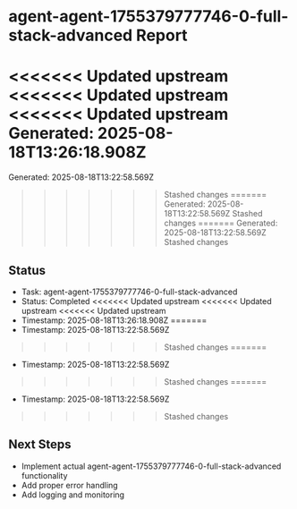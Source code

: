 # agent-agent-1755379777746-0-full-stack-advanced Report

<<<<<<< Updated upstream
<<<<<<< Updated upstream
<<<<<<< Updated upstream
Generated: 2025-08-18T13:26:18.908Z
=======
Generated: 2025-08-18T13:22:58.569Z
>>>>>>> Stashed changes
=======
Generated: 2025-08-18T13:22:58.569Z
>>>>>>> Stashed changes
=======
Generated: 2025-08-18T13:22:58.569Z
>>>>>>> Stashed changes

## Status
- Task: agent-agent-1755379777746-0-full-stack-advanced
- Status: Completed
<<<<<<< Updated upstream
<<<<<<< Updated upstream
<<<<<<< Updated upstream
- Timestamp: 2025-08-18T13:26:18.908Z
=======
- Timestamp: 2025-08-18T13:22:58.569Z
>>>>>>> Stashed changes
=======
- Timestamp: 2025-08-18T13:22:58.569Z
>>>>>>> Stashed changes
=======
- Timestamp: 2025-08-18T13:22:58.569Z
>>>>>>> Stashed changes

## Next Steps
- Implement actual agent-agent-1755379777746-0-full-stack-advanced functionality
- Add proper error handling
- Add logging and monitoring
